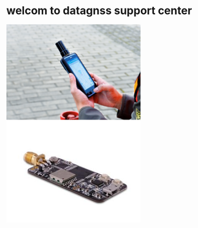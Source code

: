# welcom to datagnss support center

<div style="text-align: left;"><a href="/d303-docs/" alt="RTK Receiver"><img src="images/d303.png" style="width: 350px;"></a></div>

<div style="text-align: left;"><a href="/d303-docs/" alt="RTK EVK"><img src="images/rtk-board.png" style="width: 350px;"></a></div>